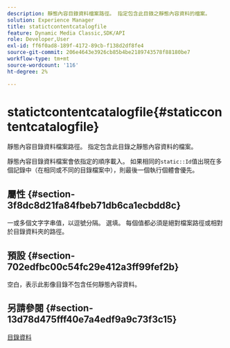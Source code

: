 ```yaml
---
description: 靜態內容目錄資料檔案路徑。 指定包含此目錄之靜態內容資料的檔案。
solution: Experience Manager
title: statictcontentcatalogfile
feature: Dynamic Media Classic,SDK/API
role: Developer,User
exl-id: ff6f0ad8-189f-4172-89cb-f138d2df8fe4
source-git-commit: 206e4643e3926cb85b4be2189743578f88180be7
workflow-type: tm+mt
source-wordcount: '116'
ht-degree: 2%

---
```


# statictcontentcatalogfile{#staticcontentcatalogfile}

靜態內容目錄資料檔案路徑。 指定包含此目錄之靜態內容資料的檔案。

靜態內容目錄資料檔案會依指定的順序載入。 如果相同的`static::Id`值出現在多個記錄中（在相同或不同的目錄檔案中），則最後一個執行個體會優先。

## 屬性 {#section-3f8dc8d21fa84fbeb71db6ca1ecbdd8c}

一或多個文字字串值，以逗號分隔。 選填。 每個值都必須是絕對檔案路徑或相對於目錄資料夾的路徑。

## 預設 {#section-702edfbc00c54fc29e412a3ff99fef2b}

空白，表示此影像目錄不包含任何靜態內容資料。

## 另請參閱 {#section-13d78d475fff40e7a4edf9a9c73f3c15}

[目錄資料](../../../../../is-api/image-catalog/image-serving-api-ref/c-image-catalog-reference/c-overview/c-catalog-data-fields/c-catalog-data-fields.md#concept-b19581028ec44f98b9f5943624403d29)
